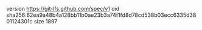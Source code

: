 version https://git-lfs.github.com/spec/v1
oid sha256:62ea9a48b4a128bb11b0ae23b3a74f1fd8d78cd538b03ecc6335d3801124301c
size 1897
